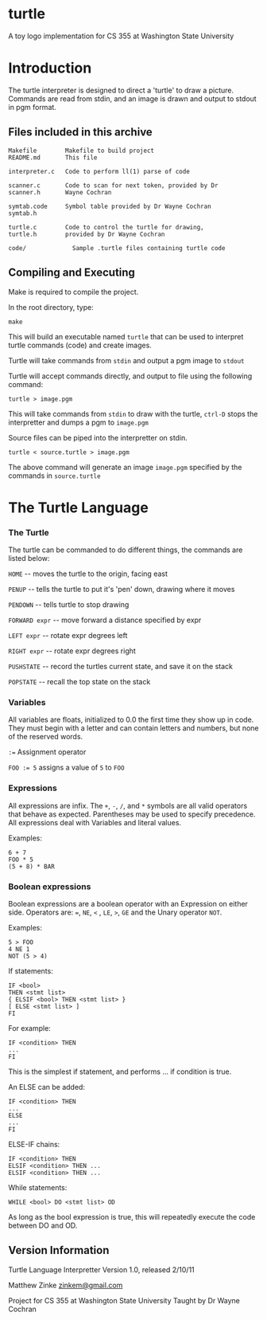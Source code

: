 # turtle
A toy logo implementation for CS 355 at Washington State University

# Introduction

The turtle interpreter is designed to direct a 'turtle' to draw a picture.
Commands are read from stdin, and an image is drawn and output to stdout in pgm
format.

## Files included in this archive
```
Makefile        Makefile to build project
README.md       This file

interpreter.c   Code to perform ll(1) parse of code

scanner.c       Code to scan for next token, provided by Dr
scanner.h       Wayne Cochran

symtab.code     Symbol table provided by Dr Wayne Cochran
symtab.h

turtle.c        Code to control the turtle for drawing,
turtle.h        provided by Dr Wayne Cochran

code/	          Sample .turtle files containing turtle code
```
## Compiling and Executing

Make is required to compile the project.

In the root directory, type:

`make`

This will build an executable named `turtle` that can be used to interpret
turtle commands (code) and create images.

Turtle will take commands from `stdin` and output a pgm image to `stdout`

Turtle will accept commands directly, and output to file using the following
command:

`turtle > image.pgm`

This will take commands from `stdin` to draw with the turtle, `ctrl-D` stops the
interpretter and dumps a pgm to `image.pgm`

Source files can be piped into the interpretter on stdin.

`turtle < source.turtle > image.pgm`

The above command will generate an image `image.pgm` specified
by the commands in `source.turtle`


# The Turtle Language

### The Turtle

The turtle can be commanded to do different things, the commands are listed
below:

`HOME`          -- moves the turtle to the origin, facing east

`PENUP`	        -- tells the turtle to put it's 'pen' down, drawing where it moves 	 

`PENDOWN`	      -- tells turtle to stop drawing

`FORWARD expr`  -- move forward a distance specified by expr

`LEFT expr`     -- rotate expr degrees left

`RIGHT expr`    -- rotate expr degrees right

`PUSHSTATE`     -- record the turtles current state, and save it on the stack

`POPSTATE`      -- recall the top state on the stack

### Variables

All variables are floats, initialized to 0.0 the first time
they show up in code. They must begin with a letter and can contain
letters and numbers, but none of the reserved words.

`:=` Assignment operator

`FOO := 5` assigns a value of `5` to `FOO`

### Expressions

All expressions are infix. The `+`, `-`, `/`, and `*` symbols are all valid
operators that behave as expected. Parentheses may be used to specify
precedence. All expressions deal with Variables and literal values.

Examples:
```
6 + 7
FOO * 5
(5 + 8) * BAR
```

### Boolean expressions

Boolean expressions are a boolean operator with an Expression on
either side. Operators are: `=`, `NE`, `<` , `LE`, `>`, `GE` and the Unary
operator `NOT`.

Examples:
```
5 > FOO
4 NE 1
NOT (5 > 4)
```
If statements:
```
IF <bool>
THEN <stmt list>
{ ELSIF <bool> THEN <stmt list> }
[ ELSE <stmt list> ]
FI
```
For example:
```
IF <condition> THEN
...
FI
```
This is the simplest if statement, and performs ... if condition is true.

An ELSE can be added:
```
IF <condition> THEN
...
ELSE
...
FI
```

ELSE-IF chains:
```
IF <condition> THEN
ELSIF <condition> THEN ...
ELSIF <condition> THEN ...
```
While statements:
```
WHILE <bool> DO <stmt list> OD
```
As long as the bool expression is true, this will repeatedly execute the code
between DO and OD.


## Version Information

Turtle Language Interpretter
Version 1.0, released 2/10/11

Matthew Zinke
zinkem@gmail.com

Project for CS 355 at Washington State University
Taught by Dr Wayne Cochran
